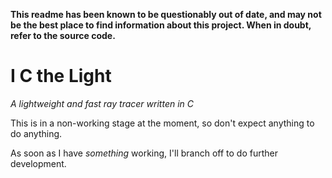**This readme has been known to be questionably out of date, and may not be the best place to find information about this project. When in doubt, refer to the source code.**

# I C the Light

*A lightweight and fast ray tracer written in C*

This is in a non-working stage at the moment, so don't expect anything to do anything.

As soon as I have *something* working, I'll branch off to do further development.

